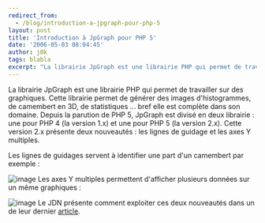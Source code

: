 ```yaml
---
redirect_from:
  - /blog/introduction-a-jpgraph-pour-php-5
layout: post
title: 'Introduction à JpGraph pour PHP 5'
date: '2006-05-03 08:04:45'
author: j0k
tags: blabla
excerpt: "La librairie JpGraph est une librairie PHP qui permet de travailler sur des graphiques. Cette librairie permet de générer des images d'histogrammes, de camembert en 3D, de statistiques ... bref elle est complète dans son domaine.     \nDepuis la parution de PHP 5, JpGraph est divisé en deux librairie : une pour PHP 4 (la version 1.x) et une pour PHP 5 (la version      …"
---
```


La librairie JpGraph est une librairie PHP qui permet de travailler sur des graphiques. Cette librairie permet de générer des images d'histogrammes, de camembert en 3D, de statistiques ... bref elle est complète dans son domaine.
Depuis la parution de PHP 5, JpGraph est divisé en deux librairie : une pour PHP 4 (la version 1.x) et une pour PHP 5 (la version 2.x). Cette version 2.x présente deux nouveautés : les lignes de guidage et les axes Y multiples.

Les lignes de guidages servent à identifier une part d'un camembert par exemple :

 ![image](https://developpeur.journaldunet.com/exemples/php_jpgraph/060428-guidelines.gif)
Les axes Y multiples permettent d'afficher plusieurs données sur un même graphiques :

 ![image](https://developpeur.journaldunet.com/exemples/php_jpgraph/060428-multi-y.gif)
Le JDN présente comment exploiter ces deux nouveautés dans un de leur dernier [article](http://developpeur.journaldunet.com/tutoriel/php/060428-php-jpgraph-lignes.shtml).
